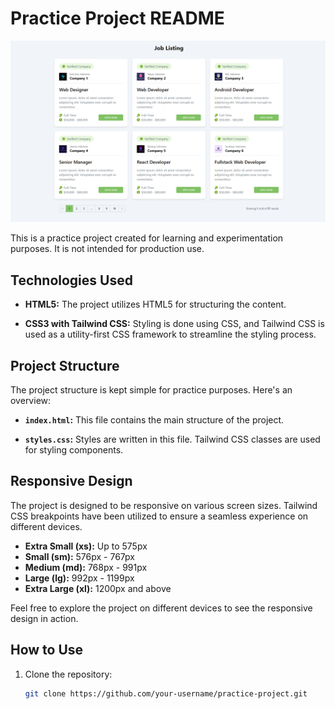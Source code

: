 # Practice Project README

![Project Logo](./assets/joblist_page.png)

This is a practice project created for learning and experimentation purposes. It is not intended for production use.

## Technologies Used

- **HTML5:** The project utilizes HTML5 for structuring the content.

- **CSS3 with Tailwind CSS:** Styling is done using CSS, and Tailwind CSS is used as a utility-first CSS framework to streamline the styling process.

## Project Structure

The project structure is kept simple for practice purposes. Here's an overview:

- **`index.html`:** This file contains the main structure of the project.

- **`styles.css`:** Styles are written in this file. Tailwind CSS classes are used for styling components.

## Responsive Design

The project is designed to be responsive on various screen sizes. Tailwind CSS breakpoints have been utilized to ensure a seamless experience on different devices.

- **Extra Small (xs):** Up to 575px
- **Small (sm):** 576px - 767px
- **Medium (md):** 768px - 991px
- **Large (lg):** 992px - 1199px
- **Extra Large (xl):** 1200px and above

Feel free to explore the project on different devices to see the responsive design in action.

## How to Use

1. Clone the repository:

   ```bash
   git clone https://github.com/your-username/practice-project.git
